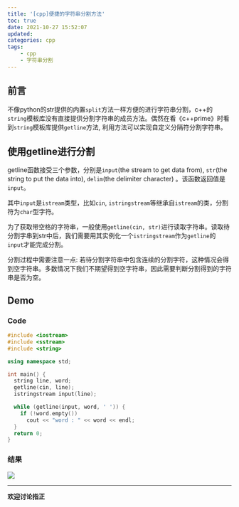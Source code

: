 ```yaml
---
title: '[cpp]便捷的字符串分割方法'
toc: true
date: 2021-10-27 15:52:07
updated:
categories: cpp
tags: 
    - cpp
    - 字符串分割
---
```


## 前言

不像python的str提供的内置`split`方法一样方便的进行字符串分割，c++的`string`模板库没有直接提供分割字符串的成员方法。偶然在看《c++prime》时看到`string`模板库提供`getline`方法, 利用方法可以实现自定义分隔符分割字符串。

<!-- more --> 

## 使用getline进行分割

getline函数接受三个参数，分别是`input`(the stream to get data from), `str`(the string to put the data into), `delim`(the delimiter character) 。该函数返回值是`input`。

其中`input`是`istream`类型，比如`cin`, `istringstream`等继承自`istream`的类，分割符为`char`型字符。

为了获取带空格的字符串，一般使用`getline(cin, str)`进行读取字符串。读取待分割字串到str中后，我们需要用其实例化一个`istringstream`作为`getline`的`input`才能完成分割。

分割过程中需要注意一点: 若待分割字符串中包含连续的分割字符，这种情况会得到空字符串。多数情况下我们不期望得到空字符串，因此需要判断分割得到的字符串是否为空。

## Demo

### Code

```cpp
#include <iostream>
#include <sstream>
#include <string>

using namespace std;

int main() {
  string line, word;
  getline(cin, line);
  istringstream input(line);

  while (getline(input, word, ' ')) {
    if (!word.empty())
      cout << "word : " << word << endl;
  }
  return 0;
}

```

### 结果

<div style="align: center">
<img src="https://cdn.jsdelivr.net/gh/CsJsss/CsJsss.github.io@hexo/themes/icarus/source/img//2021/10/27/stringsplit.png"/>
</div>
<!-- ![result](/img/2021/10/27/stringsplit.png) -->

----

**欢迎讨论指正**


 